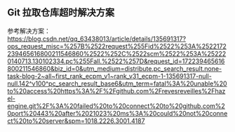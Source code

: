 ## Git 拉取仓库超时解决方案
参考解决方案：https://blog.csdn.net/qq_63438013/article/details/135691317?ops_request_misc=%257B%2522request%255Fid%2522%253A%2522172239465616800211546860%2522%252C%2522scm%2522%253A%252220140713.130102334.pc%255Fall.%2522%257D&request_id=172239465616800211546860&biz_id=0&utm_medium=distribute.pc_search_result.none-task-blog-2~all~first_rank_ecpm_v1~rank_v31_ecpm-1-135691317-null-null.142^v100^pc_search_result_base6&utm_term=fatal%3A%20unable%20to%20access%20https%3A%2F%2Fgithub.com%2Frevesreveilles%2Fhazel-engine.git%2F%3A%20failed%20to%20connect%20to%20github.com%20port%20443%20after%2021023%20ms%3A%20could%20not%20connect%20to%20server&spm=1018.2226.3001.4187
